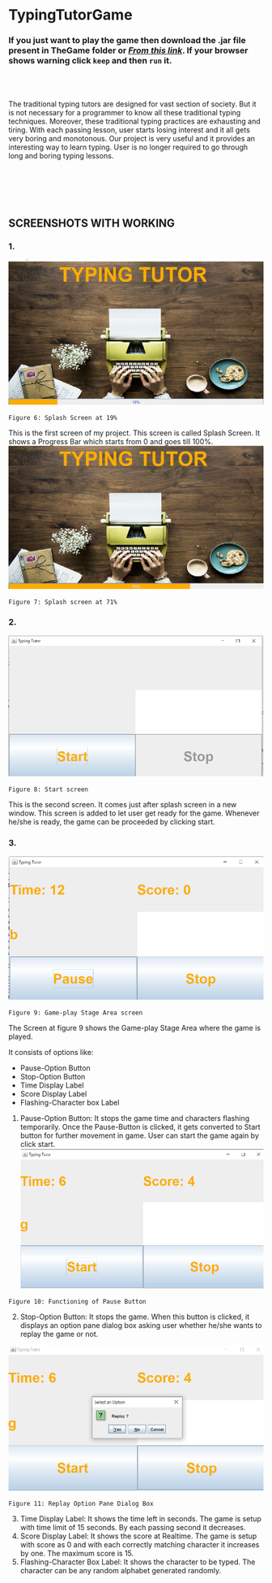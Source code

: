 # **TypingTutorGame**
### If you just want to play the game then download the .jar file present in TheGame folder or [_From this link_](https://github.com/oxoMkoxo/TypingTutorGame/blob/master/TheGame/TypingTutor.jar). If your browser shows warning click `keep` and then `run` it. 

<br><br><br>
The traditional typing tutors are designed for vast section of society. But it is not necessary for a programmer to know all these traditional typing techniques. Moreover, these traditional typing practices are exhausting and tiring. With each passing lesson, user starts losing interest and it all gets very boring and monotonous.
Our project is very useful and it provides an interesting way to learn typing. User is no longer required to go through long and boring typing lessons.

<br><br><br><br>

## SCREENSHOTS WITH WORKING

### 1.
![](\Screenshots\1.png)
```
Figure 6: Splash Screen at 19%
```
This is the first screen of my project. This screen is called Splash Screen. It shows a
Progress Bar which starts from 0 and goes till 100%.
![](\Screenshots\2.png)
```
Figure 7: Splash screen at 71%
```

### 2.
![](\Screenshots\3.png)
```
Figure 8: Start screen
```
This is the second screen. It comes just after splash screen in a new window. This screen
is added to let user get ready for the game. Whenever he/she is ready, the game can be
proceeded by clicking start.

### 3.
![](\Screenshots\4.png)
```
Figure 9: Game-play Stage Area screen
```

The Screen at figure 9 shows the Game-play Stage Area where the game is played.

It consists of options like:

- Pause-Option Button
- Stop-Option Button
- Time Display Label
- Score Display Label
- Flashing-Character box Label
1. Pause-Option Button: It stops the game time and characters flashing
temporarily. Once the Pause-Button is clicked, it gets converted to Start button
for further movement in game. User can start the game again by click start.
![](\Screenshots\5.png)
```
Figure 10: Functioning of Pause Button
```
2. Stop-Option Button: It stops the game. When this button is clicked, it displays
    an option pane dialog box asking user whether he/she wants to replay the game
    or not.

![](\Screenshots\6.png)
```
Figure 11: Replay Option Pane Dialog Box
```
3. Time Display Label: It shows the time left in seconds. The game is setup with
    time limit of 15 seconds. By each passing second it decreases.
4. Score Display Label: It shows the score at Realtime. The game is setup with
    score as 0 and with each correctly matching character it increases by one. The
    maximum score is 15.
5. Flashing-Character Box Label: It shows the character to be typed. The character
    can be any random alphabet generated randomly.